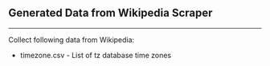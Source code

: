 ## Generated Data from Wikipedia Scraper
---

Collect following data from Wikipedia:

- timezone.csv - List of tz database time zones

